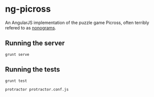 # ng-picross

An AngularJS implementation of the puzzle game Picross, often terribly refered to as [nonograms](http://en.wikipedia.org/wiki/Nonogram).

## Running the server

`grunt serve`

## Running the tests

`grunt test`

`protractor protractor.conf.js`
